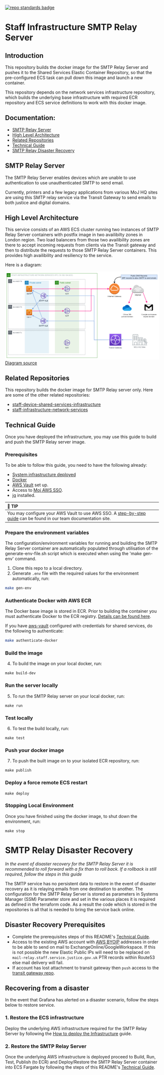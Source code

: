 [![repo standards badge](https://img.shields.io/badge/dynamic/json?color=blue&style=flat&logo=github&labelColor=32393F&label=MoJ%20Compliant&query=%24.result&url=https%3A%2F%2Foperations-engineering-reports.cloud-platform.service.justice.gov.uk%2Fapi%2Fv1%2Fcompliant_public_repositories%2Fstaff-infrastructure-smtp-relay-server)](https://operations-engineering-reports.cloud-platform.service.justice.gov.uk/public-github-repositories.html#staff-infrastructure-smtp-relay-server "Link to report")

# Staff Infrastructure SMTP Relay Server  

## Introduction  

This repository builds the docker image for the SMTP Relay Server and pushes it to the Shared Services Elastic Container Repository, so that the pre-configured ECS task can pull down this image and launch a new container. 

This repository depends on the network services infrastructure repository, which builds the underlying base infrastructure with required ECR repository and ECS service definitions to work with this docker image.




## Documentation:

- [SMTP Relay Server](#smtp-relay-server)
- [High Level Architecture](#high-level-architecture)
- [Related Repositories ](#related-repositories)
- [Technical Guide](#technical-guide)
- [SMTP Relay Disaster Recovery](#smtp-relay-disaster-recovery)




## SMTP Relay Server

The SMTP Relay Server enables devices which are unable to use authentication to use unauthenticated SMTP to send email.

Currently, printers and a few legacy applications from various MoJ HQ sites are using this SMTP relay service via the Transit Gateway to send emails to both justice and digital domains.

## High Level Architecture

This service consists of an AWS ECS cluster running two instances of SMTP Relay Server containers with postfix image in two availibilty zones in London region. Two load balancers from those two availibility zones are there to accept incoming requests from clients via the Transit gateway and then to distribute the requests to those SMTP Relay Server containers. This provides high availibility and resiliency to the service.

Here is a diagram:

![staff-infrastructure-network-services-architecture](diagrams/staff-infrastructure-network-services-architecture.png)  
[Diagram source](diagrams/staff-infrastructure-network-services-architecture.drawio)


## Related Repositories  

This repository builds the docker image for SMTP Relay server only. Here are some of the other related repositories:  

- [staff-device-shared-services-infrastructure](https://github.com/ministryofjustice/staff-device-shared-services-infrastructure)  
- [staff-infrastructure-network-services](https://github.com/ministryofjustice/staff-infrastructure-network-services)

## Technical Guide  

Once you have deployed the infrastructure, you may use this guide to build and push the SMTP Relay server image.  

### Prerequisites

To be able to follow this guide, you need to have the following already:  
 
- [System infrastructure deployed](https://github.com/ministryofjustice/staff-infrastructure-network-services/blob/main/documentation/how-to-deploy-the-infrastructure.md)
- [Docker](https://www.docker.com/)
- [AWS Vault](https://github.com/99designs/aws-vault#installing) set up.  
- Access to [Moj AWS SSO](https://moj.awsapps.com/start#/).  
- [jq](https://stedolan.github.io/jq/download/) installed.

| :tada: TIP |  
|:-----|  
| You may configure your AWS Vault to use AWS SSO. A [step-by-step guide](https://ministryofjustice.github.io/cloud-operations/documentation/team-guide/best-practices/use-aws-sso.html#re-configure-aws-vault) can be found in our team documentation site. |  

### Prepare the environment variables  

The configuration/environment variables for running and building the SMTP Relay Server container are automatically populated through utilisation of the generate-env-file.sh script which is executed when using the 'make gen-env' command.

1. Clone this repo to a local directory.  
1. Generate `.env` file with the required values for the environment automatically, run:  
```bash
make gen-env
```  



### Authenticate Docker with AWS ECR

The Docker base image is stored in ECR. Prior to building the container you must authenticate Docker to the ECR registry. [Details can be found here](https://docs.aws.amazon.com/AmazonECR/latest/userguide/Registries.html#registry_auth).

If you have [aws-vault](https://github.com/99designs/aws-vault#installing) configured with credentials for shared services, do the following to authenticate:

```bash
make authenticate-docker
```  

### Build the image  

4. To build the image on your local docker, run:  

```shell
make build-dev
```  

### Run the server locally  

5. To run the SMTP Relay server on your local docker, run:  

```shell
make run
```

### Test locally  

6. To test the build locally, run:  

```shell
make test
```  

### Push your docker image  

7. To push the built image on to your isolated ECR repository, run:  

```shell  
make publish  
```  

### Deploy a force remote ECS restart  

```shell
make deploy  
```  

### Stopping Local Environment

Once you have finished using the docker image, to shut down the environment, run:  

```shell  
make stop  
```  

###

# SMTP Relay Disaster Recovery

*In the event of disaster recovery for the SMTP Relay Server it is recommended to roll forward with a fix than to roll back. If a rollback is still required, follow the steps in this guide*

The SMTP service has no persistent data to restore in the event of disaster recovery as it is relaying emails from one destination to another. The configuration for the SMTP Relay Server is stored as parameters in Systems Manager (SSM) Parameter store and set in the various places it is required as defined in the terraform code. As a result the code which is stored in the repositories is all that is needed to bring the service back online.

## Disaster Recovery Prerequisites

- Complete the prerequisites steps of this README's [Technical Guide](#technical-guide).
- Access to the existing AWS account with [AWS BYOIP](https://docs.aws.amazon.com/AWSEC2/latest/UserGuide/ec2-byoip.html) addresses in order to be able to send on mail to ExchangeOnline/GoogleWorkspace. If this is not possible the new Elastic Public IPs will need to be replaced on `mail-relay.staff.service.justice.gov.uk` PTR records within Route53 else mail delivery will fail.
- If account has lost attachment to transit gateway then `push` access to the [transit gateway repo](https://github.com/ministryofjustice/deployment-tgw).

## Recovering from a disaster
In the event that Grafana has alerted on a disaster scenario, follow the steps below to restore service.

### 1. Restore the ECS infrastructure
Deploy the underlying AWS infrastructure required for the SMTP Relay Server by following the [How to deploy the Infrastructure](https://github.com/ministryofjustice/staff-infrastructure-network-services/blob/main/documentation/how-to-deploy-the-infrastructure.md) guide.


### 2. Restore the SMTP Relay Server
Once the underlying AWS infrastructure is deployed proceed to Build, Run, Test, Publish (to ECR) and Deploy/Restore the SMTP Relay Server container into ECS Fargate by following the steps of this README's [Technical Guide](#technical-guide).